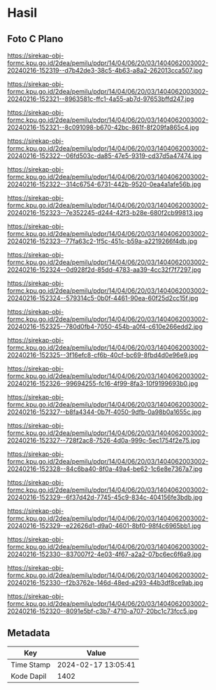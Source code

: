 # Hasil

## Foto C Plano

https://sirekap-obj-formc.kpu.go.id/2dea/pemilu/pdpr/14/04/06/20/03/1404062003002-20240216-152319--d7b42de3-38c5-4b63-a8a2-262013cca507.jpg

https://sirekap-obj-formc.kpu.go.id/2dea/pemilu/pdpr/14/04/06/20/03/1404062003002-20240216-152321--8963581c-ffc1-4a55-ab7d-97653bffd247.jpg

https://sirekap-obj-formc.kpu.go.id/2dea/pemilu/pdpr/14/04/06/20/03/1404062003002-20240216-152321--8c091098-b670-42bc-861f-8f209fa865c4.jpg

https://sirekap-obj-formc.kpu.go.id/2dea/pemilu/pdpr/14/04/06/20/03/1404062003002-20240216-152322--06fd503c-da85-47e5-9319-cd37d5a47474.jpg

https://sirekap-obj-formc.kpu.go.id/2dea/pemilu/pdpr/14/04/06/20/03/1404062003002-20240216-152322--314c6754-6731-442b-9520-0ea4a1afe56b.jpg

https://sirekap-obj-formc.kpu.go.id/2dea/pemilu/pdpr/14/04/06/20/03/1404062003002-20240216-152323--7e352245-d244-42f3-b28e-680f2cb99813.jpg

https://sirekap-obj-formc.kpu.go.id/2dea/pemilu/pdpr/14/04/06/20/03/1404062003002-20240216-152323--77fa63c2-1f5c-451c-b59a-a2219266f4db.jpg

https://sirekap-obj-formc.kpu.go.id/2dea/pemilu/pdpr/14/04/06/20/03/1404062003002-20240216-152324--0d928f2d-85dd-4783-aa39-4cc32f7f7297.jpg

https://sirekap-obj-formc.kpu.go.id/2dea/pemilu/pdpr/14/04/06/20/03/1404062003002-20240216-152324--579314c5-0b0f-4461-90ea-60f25d2cc15f.jpg

https://sirekap-obj-formc.kpu.go.id/2dea/pemilu/pdpr/14/04/06/20/03/1404062003002-20240216-152325--780d0fb4-7050-454b-a0f4-c610e266edd2.jpg

https://sirekap-obj-formc.kpu.go.id/2dea/pemilu/pdpr/14/04/06/20/03/1404062003002-20240216-152325--3f16efc8-cf6b-40cf-bc69-8fbd4d0e96e9.jpg

https://sirekap-obj-formc.kpu.go.id/2dea/pemilu/pdpr/14/04/06/20/03/1404062003002-20240216-152326--99694255-fc16-4f99-8fa3-10f9199693b0.jpg

https://sirekap-obj-formc.kpu.go.id/2dea/pemilu/pdpr/14/04/06/20/03/1404062003002-20240216-152327--b8fa4344-0b7f-4050-9dfb-0a98b0a1655c.jpg

https://sirekap-obj-formc.kpu.go.id/2dea/pemilu/pdpr/14/04/06/20/03/1404062003002-20240216-152327--728f2ac8-7526-4d0a-999c-5ec1754f2e75.jpg

https://sirekap-obj-formc.kpu.go.id/2dea/pemilu/pdpr/14/04/06/20/03/1404062003002-20240216-152328--84c6ba40-8f0a-49a4-be62-1c6e8e7367a7.jpg

https://sirekap-obj-formc.kpu.go.id/2dea/pemilu/pdpr/14/04/06/20/03/1404062003002-20240216-152329--6f37d42d-7745-45c9-834c-404156fe3bdb.jpg

https://sirekap-obj-formc.kpu.go.id/2dea/pemilu/pdpr/14/04/06/20/03/1404062003002-20240216-152329--e22626d1-d9a0-4601-8bf0-98f4c6965bb1.jpg

https://sirekap-obj-formc.kpu.go.id/2dea/pemilu/pdpr/14/04/06/20/03/1404062003002-20240216-152330--837007f2-4e03-4f67-a2a2-07bc6ec6f6a9.jpg

https://sirekap-obj-formc.kpu.go.id/2dea/pemilu/pdpr/14/04/06/20/03/1404062003002-20240216-152330--f2b3762e-146d-48ed-a293-44b3df8ce9ab.jpg

https://sirekap-obj-formc.kpu.go.id/2dea/pemilu/pdpr/14/04/06/20/03/1404062003002-20240216-152320--8091e5bf-c3b7-4710-a707-20bc1c73fcc5.jpg


## Metadata

| Key        | Value               |
| ---------- | ------------------- |
| Time Stamp | 2024-02-17 13:05:41 |
| Kode Dapil | 1402                |



